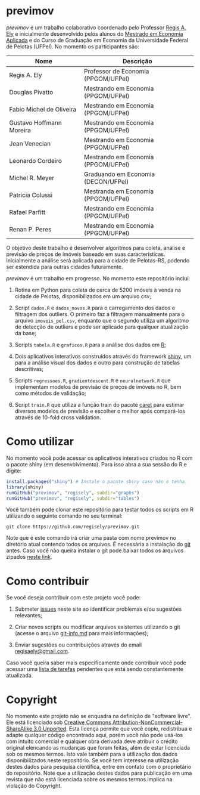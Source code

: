 ﻿# previmov

*previmov* é um trabalho colaborativo coordenado pelo Professor [Regis A. Ely](http://regisely.com) e inicialmente desenvolvido pelos alunos do [Mestrado em Economia Aplicada](http://wp.ufpel.edu.br/ppgom/) e do Curso de Graduação em Economia da Universidade Federal de Pelotas (UFPel). No momento os participantes são:

| Nome                     | Descrição                           |
|--------------------------|-------------------------------------|
| Regis A. Ely             | Professor de Economia (PPGOM/UFPel) |
| Douglas Pivatto          | Mestrando em Economia (PPGOM/UFPel) |
| Fabio Michel de Oliveira | Mestrando em Economia (PPGOM/UFPel) |
| Gustavo Hoffmann Moreira | Mestrando em Economia (PPGOM/UFPel) |
| Jean Venecian            | Mestrando em Economia (PPGOM/UFPel) |
| Leonardo Cordeiro        | Mestrando em Economia (PPGOM/UFPel) |
| Michel R. Meyer          | Graduando em Economia (DECON/UFPel) |
| Patricia Colussi         | Mestranda em Economia (PPGOM/UFPel) |
| Rafael Parfitt           | Mestrando em Economia (PPGOM/UFPel) |
| Renan P. Peres           | Mestrando em Economia (PPGOM/UFPel) |

O objetivo deste trabalho é desenvolver algoritmos para coleta, análise e previsão de preços de imóveis baseado em suas características. Inicialmente a análise será aplicada para a cidade de Pelotas-RS, podendo ser estendida para outras cidades futuramente.

*previmov* é um trabalho em progresso. No momento este repositório inclui:

1. Rotina em Python para coleta de cerca de 5200 imóveis à venda na cidade de Pelotas, disponibilizados em um arquivo csv;

2. Script `dados.R` e `dados_novos.R` para o carregamento dos dados e filtragem dos outliers. O primeiro faz a filtragem manualmente para o arquivo `imoveis_pel.csv`, enquanto que o segundo utiliza um algoritmo de detecção de outliers e pode ser aplicado para qualquer atualização da base;

3. Scripts `tabela.R` e `graficos.R` para a análise dos dados em [R](https://www.r-project.org/);

4. Dois aplicativos interativos construídos através do framework [shiny](http://shiny.rstudio.com/), um para a análise visual dos dados e outro para construção de tabelas descritivas;

5. Scripts `regressoes.R`, `gradientdescent.R` e `neuralnetwork.R` que implementam modelos de previsão de preços de imóveis no R, bem como métodos de validação;

6. Script `train.R` que utiliza a função train do pacote [caret](https://cran.r-project.org/web/packages/caret/index.html) para estimar diversos modelos de previsão e escolher o melhor após compará-los através de 10-fold cross validation. 

# Como utilizar

No momento você pode acessar os aplicativos interativos criados no R com o pacote shiny (em desenvolvimento). Para isso abra a sua sessão do R e digite:

```r
install.packages("shiny") # Instale o pacote shiny caso não o tenha
library(shiny)
runGitHub("previmov", "regisely", subdir="graphs")
runGitHub("previmov", "regisely", subdir="tables")
```

Você também pode clonar este repositório para testar todos os scripts em R utilizando o seguinte comando no seu terminal:

```
git clone https://github.com/regisely/previmov.git
```
Note que é este comando irá criar uma pasta com nome previmov no diretório atual contendo todos os arquivos. É necessária a instalação do [git](https://git-scm.com/downloads) antes. Caso você não queira instalar o git pode baixar todos os arquivos zipados [neste link](https://github.com/regisely/previmov/archive/master.zip).

# Como contribuir

Se você deseja contribuir com este projeto você pode:

1. Submeter [issues](https://github.com/regisely/previmov/issues) neste site ao identificar problemas e/ou sugestões relevantes;

2. Criar novos scripts ou modificar arquivos existentes utilizando o git (acesse o arquivo [git-info.md](git-info.md) para mais informações);

3. Enviar sugestões ou contribuições através do email regisaely@gmail.com. 

Caso você queira saber mais especificamente onde contribuir você pode acessar uma [lista de tarefas](TODO.md) pendentes que está sendo constantemente atualizada.

# Copyright

No momento este projeto não se enquadra na definição de "software livre". Ele está licenciado sob [Creative Commons Attribution-NonCommercial-ShareAlike 3.0 Unported](https://creativecommons.org/licenses/by-nc-sa/3.0/). Esta licença permite que você copie, redistribua e adapte qualquer código encontrado aqui, porém você não pode usá-los com intuito comercial e qualquer obra derivada deve atribuir o crédito original elencando as mudanças que foram feitas, além de estar licenciada sob os mesmos termos. Isto vale também para a utilização dos dados disponibilizados neste repositório. Se você tem interesse na utilização destes dados para pesquisa científica, entre em contato com o proprietário do repositório. Note que a utilização destes dados para publicação em uma revista que não está licenciada sobre os mesmos termos implica na violação do Copyright.
